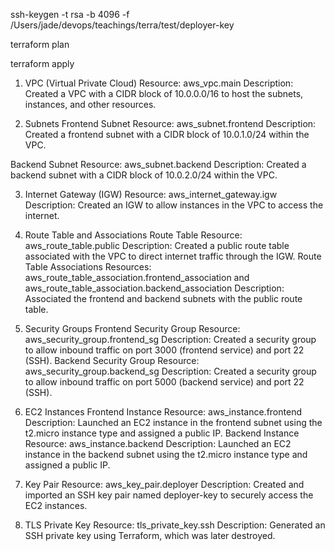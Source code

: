 ssh-keygen -t rsa -b 4096 -f /Users/jade/devops/teachings/terra/test/deployer-key

terraform plan

terraform apply

1. VPC (Virtual Private Cloud)
Resource: aws_vpc.main
Description: Created a VPC with a CIDR block of 10.0.0.0/16 to host the subnets, instances, and other resources.

2. Subnets
Frontend Subnet
Resource: aws_subnet.frontend
Description: Created a frontend subnet with a CIDR block of 10.0.1.0/24 within the VPC.

Backend Subnet
Resource: aws_subnet.backend
Description: Created a backend subnet with a CIDR block of 10.0.2.0/24 within the VPC.

3. Internet Gateway (IGW)
Resource: aws_internet_gateway.igw
Description: Created an IGW to allow instances in the VPC to access the internet.

4. Route Table and Associations
Route Table
Resource: aws_route_table.public
Description: Created a public route table associated with the VPC to direct internet traffic through the IGW.
Route Table Associations
Resources: aws_route_table_association.frontend_association and aws_route_table_association.backend_association
Description: Associated the frontend and backend subnets with the public route table.

5. Security Groups
Frontend Security Group
Resource: aws_security_group.frontend_sg
Description: Created a security group to allow inbound traffic on port 3000 (frontend service) and port 22 (SSH).
Backend Security Group
Resource: aws_security_group.backend_sg
Description: Created a security group to allow inbound traffic on port 5000 (backend service) and port 22 (SSH).

6. EC2 Instances
Frontend Instance
Resource: aws_instance.frontend
Description: Launched an EC2 instance in the frontend subnet using the t2.micro instance type and assigned a public IP.
Backend Instance
Resource: aws_instance.backend
Description: Launched an EC2 instance in the backend subnet using the t2.micro instance type and assigned a public IP.

7. Key Pair
Resource: aws_key_pair.deployer
Description: Created and imported an SSH key pair named deployer-key to securely access the EC2 instances.

8. TLS Private Key
Resource: tls_private_key.ssh
Description: Generated an SSH private key using Terraform, which was later destroyed.
